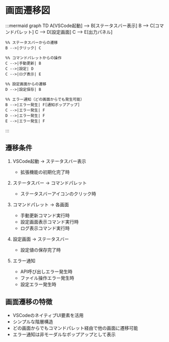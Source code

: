 # 画面遷移図

:::mermaid
graph TD
    A[VSCode起動] --> B[ステータスバー表示]
    B --> C[コマンドパレット]
    C --> D[設定画面]
    C --> E[出力パネル]
    
    %% ステータスバーからの遷移
    B -->|クリック| C
    
    %% コマンドパレットからの操作
    C -->|手動更新| B
    C -->|設定| D
    C -->|ログ表示| E
    
    %% 設定画面からの遷移
    D -->|設定保存| B
    
    %% エラー通知（どの画面からでも発生可能）
    B -->|エラー発生| F[通知ポップアップ]
    C -->|エラー発生| F
    D -->|エラー発生| F
    E -->|エラー発生| F
:::

## 遷移条件
1. VSCode起動 → ステータスバー表示
   - 拡張機能の初期化完了時

2. ステータスバー → コマンドパレット
   - ステータスバーアイコンのクリック時

3. コマンドパレット → 各画面
   - 手動更新コマンド実行時
   - 設定画面表示コマンド実行時
   - ログ表示コマンド実行時

4. 設定画面 → ステータスバー
   - 設定値の保存完了時

5. エラー通知
   - API呼び出しエラー発生時
   - ファイル操作エラー発生時
   - 設定エラー発生時

## 画面遷移の特徴
- VSCodeのネイティブUI要素を活用
- シンプルな階層構造
- どの画面からでもコマンドパレット経由で他の画面に遷移可能
- エラー通知は非モーダルなポップアップとして表示 
